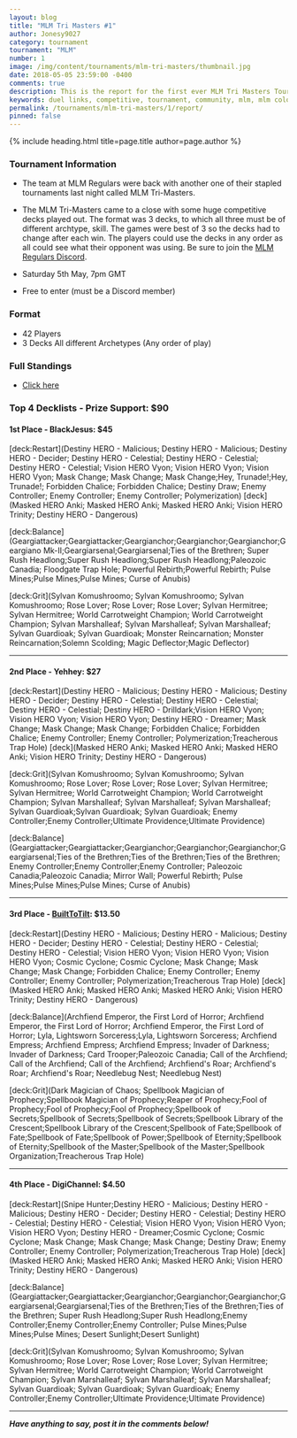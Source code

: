 ```yaml
---
layout: blog
title: "MLM Tri Masters #1"
author: Jonesy9027
category: tournament
tournament: "MLM"
number: 1
image: /img/content/tournaments/mlm-tri-masters/thumbnail.jpg
date: 2018-05-05 23:59:00 -0400
comments: true
description: This is the report for the first ever MLM Tri Masters Tournament with a prize pool of $90, check out the top players and their decks here!
keywords: duel links, competitive, tournament, community, mlm, mlm colosseum, colosseum
permalink: /tournaments/mlm-tri-masters/1/report/
pinned: false
---
```


{% include heading.html title=page.title author=page.author %}

### Tournament Information
- The team at MLM Regulars were back with another one of their stapled tournaments last night called MLM Tri-Masters. 
- The MLM Tri-Masters came to a close with some huge competitive decks played out. The format was 3 decks, to which all three must be of different archtype, skill. The games were best of 3 so the decks had to change after each win. The players could use the decks in any order as all could see what their opponent was using. Be sure to join the [MLM Regulars Discord](https://discord.gg/8gRaqYC).  

- Saturday 5th May, 7pm GMT
- Free to enter (must be a Discord member)

### Format
- 42 Players
- 3 Decks All different Archetypes (Any order of play)

### Full Standings
- [Click here](https://smash.gg/tournament/mlm-tri-masters/events/mlm-tri-masters/standings)

### Top 4 Decklists - Prize Support: $90

#### 1st Place - BlackJesus: $45

[deck:Restart](Destiny HERO - Malicious; Destiny HERO - Malicious; Destiny HERO - Decider; Destiny HERO - Celestial; Destiny HERO - Celestial; Destiny HERO - Celestial; Vision HERO Vyon; Vision HERO Vyon; Vision HERO Vyon; Mask Change; Mask Change; Mask Change;Hey, Trunade!;Hey, Trunade!; Forbidden Chalice; Forbidden Chalice; Destiny Draw; Enemy Controller; Enemy Controller; Enemy Controller; Polymerization)
[deck](Masked HERO Anki; Masked HERO Anki; Masked HERO Anki; Vision HERO Trinity; Destiny HERO - Dangerous)

[deck:Balance](Geargiattacker;Geargiattacker;Geargianchor;Geargianchor;Geargianchor;Geargiano Mk-II;Geargiarsenal;Geargiarsenal;Ties of the Brethren; Super Rush Headlong;Super Rush Headlong;Super Rush Headlong;Paleozoic Canadia; Floodgate Trap Hole; Powerful Rebirth;Powerful Rebirth; Pulse Mines;Pulse Mines;Pulse Mines; Curse of Anubis)


[deck:Grit](Sylvan Komushroomo; Sylvan Komushroomo; Sylvan Komushroomo; Rose Lover; Rose Lover; Rose Lover; Sylvan Hermitree; Sylvan Hermitree; World Carrotweight Champion; World Carrotweight Champion; Sylvan Marshalleaf; Sylvan Marshalleaf; Sylvan Marshalleaf; Sylvan Guardioak; Sylvan Guardioak;  Monster Reincarnation; Monster Reincarnation;Solemn Scolding; Magic Deflector;Magic Deflector)

---

#### 2nd Place - Yehhey: $27

[deck:Restart](Destiny HERO - Malicious; Destiny HERO - Malicious; Destiny HERO - Decider; Destiny HERO - Celestial; Destiny HERO - Celestial; Destiny HERO - Celestial; Destiny HERO - Drilldark;Vision HERO Vyon; Vision HERO Vyon; Vision HERO Vyon; Destiny HERO - Dreamer;  Mask Change; Mask Change; Mask Change; Forbidden Chalice; Forbidden Chalice; Enemy Controller; Enemy Controller; Polymerization;Treacherous Trap Hole)
[deck](Masked HERO Anki; Masked HERO Anki; Masked HERO Anki; Vision HERO Trinity; Destiny HERO - Dangerous)

[deck:Grit](Sylvan Komushroomo; Sylvan Komushroomo; Sylvan Komushroomo; Rose Lover; Rose Lover; Rose Lover; Sylvan Hermitree; Sylvan Hermitree; World Carrotweight Champion; World Carrotweight Champion; Sylvan Marshalleaf; Sylvan Marshalleaf; Sylvan Marshalleaf; Sylvan Guardioak;Sylvan Guardioak; Sylvan Guardioak;  Enemy Controller;Enemy Controller;Ultimate Providence;Ultimate Providence)

[deck:Balance](Geargiattacker;Geargiattacker;Geargianchor;Geargianchor;Geargianchor;Geargiarsenal;Ties of the Brethren;Ties of the Brethren;Ties of the Brethren; Enemy Controller;Enemy Controller;Enemy Controller; Paleozoic Canadia;Paleozoic Canadia; Mirror Wall; Powerful Rebirth; Pulse Mines;Pulse Mines;Pulse Mines; Curse of Anubis)


---

#### 3rd Place - [BuiltToTilt](/top-player-council/builttotilt/): $13.50

[deck:Restart](Destiny HERO - Malicious; Destiny HERO - Malicious; Destiny HERO - Decider; Destiny HERO - Celestial; Destiny HERO - Celestial; Destiny HERO - Celestial; Vision HERO Vyon; Vision HERO Vyon; Vision HERO Vyon; Cosmic Cyclone; Cosmic Cyclone; Mask Change; Mask Change; Mask Change; Forbidden Chalice; Enemy Controller; Enemy Controller; Enemy Controller; Polymerization;Treacherous Trap Hole)
[deck](Masked HERO Anki; Masked HERO Anki; Masked HERO Anki; Vision HERO Trinity; Destiny HERO - Dangerous)

[deck:Balance](Archfiend Emperor, the First Lord of Horror; Archfiend Emperor, the First Lord of Horror; Archfiend Emperor, the First Lord of Horror; Lyla, Lightsworn Sorceress;Lyla, Lightsworn Sorceress; Archfiend Empress; Archfiend Empress; Archfiend Empress; Invader of Darkness; Invader of Darkness; Card Trooper;Paleozoic Canadia; Call of the Archfiend; Call of the Archfiend; Call of the Archfiend; Archfiend's Roar; Archfiend's Roar; Archfiend's Roar; Needlebug Nest; Needlebug Nest)

[deck:Grit](Dark Magician of Chaos; Spellbook Magician of Prophecy;Spellbook Magician of Prophecy;Reaper of Prophecy;Fool of Prophecy;Fool of Prophecy;Fool of Prophecy;Spellbook of Secrets;Spellbook of Secrets;Spellbook of Secrets;Spellbook Library of the Crescent;Spellbook Library of the Crescent;Spellbook of Fate;Spellbook of Fate;Spellbook of Fate;Spellbook of Power;Spellbook of Eternity;Spellbook of Eternity;Spellbook of the Master;Spellbook of the Master;Spellbook Organization;Treacherous Trap Hole)


---

#### 4th Place - DigiChannel: $4.50

[deck:Restart](Snipe Hunter;Destiny HERO - Malicious; Destiny HERO - Malicious; Destiny HERO - Decider; Destiny HERO - Celestial; Destiny HERO - Celestial; Destiny HERO - Celestial; Vision HERO Vyon; Vision HERO Vyon; Vision HERO Vyon; Destiny HERO - Dreamer;Cosmic Cyclone; Cosmic Cyclone; Mask Change; Mask Change; Mask Change; Destiny Draw; Enemy Controller; Enemy Controller; Polymerization;Treacherous Trap Hole)
[deck](Masked HERO Anki; Masked HERO Anki; Masked HERO Anki; Vision HERO Trinity; Destiny HERO - Dangerous)

[deck:Balance](Geargiattacker;Geargiattacker;Geargianchor;Geargianchor;Geargianchor;Geargiarsenal;Geargiarsenal;Ties of the Brethren;Ties of the Brethren;Ties of the Brethren; Super Rush Headlong;Super Rush Headlong;Enemy Controller;Enemy Controller;Enemy Controller; Pulse Mines;Pulse Mines;Pulse Mines; Desert Sunlight;Desert Sunlight)

[deck:Grit](Sylvan Komushroomo; Sylvan Komushroomo; Sylvan Komushroomo; Rose Lover; Rose Lover; Rose Lover; Sylvan Hermitree; Sylvan Hermitree; World Carrotweight Champion; World Carrotweight Champion; Sylvan Marshalleaf; Sylvan Marshalleaf; Sylvan Marshalleaf; Sylvan Guardioak; Sylvan Guardioak; Sylvan Guardioak; Enemy Controller;Enemy Controller;Ultimate Providence;Ultimate Providence)

---

***Have anything to say, post it in the comments below!***